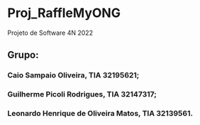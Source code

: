 # Proj_RaffleMyONG
Projeto de Software 4N 2022

## Grupo:
### Caio Sampaio Oliveira, TIA 32195621;
### Guilherme Picoli Rodrigues, TIA 32147317;
### Leonardo Henrique de Oliveira Matos, TIA 32139561.
